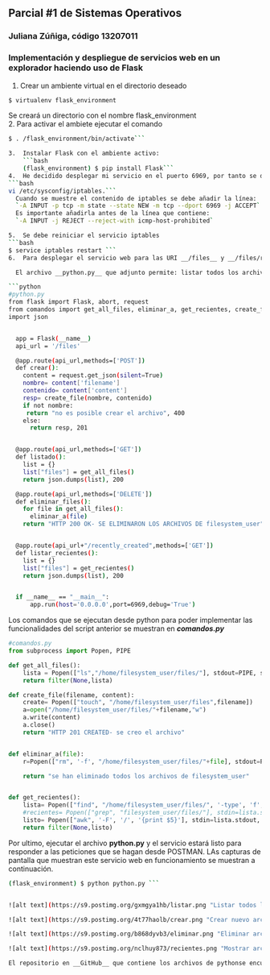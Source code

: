 ## Parcial #1 de Sistemas Operativos  
### Juliana Zúñiga, código 13207011

### Implementación y despliegue de servicios web en un explorador haciendo uso de Flask

1.	Crear un ambiente virtual en el directorio deseado  
```bash
$ virtualenv flask_environment
```
Se creará un directorio con el nombre flask_environment  
2.	Para activar el ambiete ejecutar el comando
```bash
$ . /flask_environment/bin/activate```

3.  Instalar Flask con el ambiente activo:
    ```bash
    (flask_environment) $ pip install Flask```
4.	He decidido desplegar mi servicio en el puerto 6969, por tanto se debe modificar el archivo iptables. Para ello, ejecutar:
```bash
vi /etc/sysconfig/iptables.```
  Cuando se muestre el contenido de iptables se debe añadir la línea:  
  `-A INPUT -p tcp -m state --state NEW -m tcp --dport 6969 -j ACCEPT`  
  Es importante añadirla antes de la línea que contiene:  
  `-A INPUT -j REJECT --reject-with icmp-host-prohibited`

5.  Se debe reiniciar el servicio iptables  
```bash  
$ service iptables restart ```  
6.  Para desplegar el servicio web para las URI __/files__ y __/files/recently_created___, crer un archivo *.py que soporte las peticiones HTTP que se requieren: __POST, GET__ y __DELETE__.

  El archivo __python.py__ que adjunto permite: listar todos los archivos, borrar todos los archivos y crear un nuevo archivo en el directorio __/home/filesystem_user/files/__

```python
#python.py
from flask import Flask, abort, request
from comandos import get_all_files, eliminar_a, get_recientes, create_file
import json


  app = Flask(__name__)
  api_url = '/files'

  @app.route(api_url,methods=['POST'])
  def crear():
    content = request.get_json(silent=True)
    nombre= content['filename']
    contenido= content['content']
    resp= create_file(nombre, contenido)
    if not nombre:
     return "no es posible crear el archivo", 400
    else:
      return resp, 201


  @app.route(api_url,methods=['GET'])
  def listado():
    list = {}
    list["files"] = get_all_files()
    return json.dumps(list), 200

  @app.route(api_url,methods=['DELETE'])
  def eliminar_files():
    for file in get_all_files():
      eliminar_a(file)
    return "HTTP 200 OK- SE ELIMINARON LOS ARCHIVOS DE filesystem_user", 200


  @app.route(api_url+"/recently_created",methods=['GET'])
  def listar_recientes():
    list = {}
    list["files"] = get_recientes()
    return json.dumps(list), 200


  if __name__ == "__main__":
      app.run(host='0.0.0.0',port=6969,debug='True')
```
  Los comandos que se ejecutan desde python para poder implementar las funcionalidades del script anterior se muestran en ___comandos.py___

```python
#comandos.py
from subprocess import Popen, PIPE

def get_all_files():
	lista = Popen(["ls","/home/filesystem_user/files/"], stdout=PIPE, stderr=PIPE).communicate()[0].split('\n')
	return filter(None,lista)

def create_file(filename, content):
	create= Popen(["touch", "/home/filesystem_user/files",filename])
	a=open("/home/filesystem_user/files/"+filename,"w")
	a.write(content)
	a.close()
	return "HTTP 201 CREATED- se creo el archivo"


def eliminar_a(file):
	r=Popen(["rm", '-f', "/home/filesystem_user/files/"+file], stdout=PIPE, stderr=PIPE)

	return "se han eliminado todos los archivos de filesystem_user"


def get_recientes():
	lista= Popen(["find", "/home/filesystem_user/files/", '-type', 'f', '-mtime', '-1'], stdout=PIPE, stderr=PIPE)
	#recientes= Popen(["grep", "filesystem_user/files/"], stdin=lista.stdout, stdout=PIPE, stderr=PIPE).communicate()[0].split('\n')
	listo= Popen(["awk", '-F', '/', '{print $5}'], stdin=lista.stdout, stdout=PIPE, stderr=PIPE).communicate()[0].split('\n')
	return filter(None,listo)
```

Por ultimo, ejecutar el archivo __python.py__ y el servicio estará listo para responder a las peticiones que se hagan desde POSTMAN. LAs capturas de pantalla que muestran este servicio web en funcionamiento se muestran a continuación.
```bash  
(flask_environment) $ python python.py ```


![alt text](https://s9.postimg.org/gxmgya1hb/listar.png "Listar todos los archivos")

![alt text](https://s9.postimg.org/4t77haolb/crear.png "Crear nuevo archivo")

![alt text](https://s9.postimg.org/b868dyvb3/eliminar.png "Eliminar archivos")

![alt text](https://s9.postimg.org/nclhuy873/recientes.png "Mostrar archivos recientes")

El repositorio en __GitHub__ que contiene los archivos de pythonse encuentra en https://github.com/julizuoso/Parcial1_Juliana
